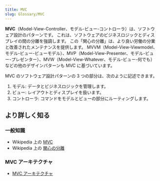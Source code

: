 ```yaml
---
title: MVC
slug: Glossary/MVC
---
```


**MVC**（Model-View-Controller、モデル-ビュー-コントローラ）は、ソフトウェア設計のパターンです。 これは、ソフトウェアのビジネスロジックとディスプレイの間の分離を強調します。 この「関心の分離」は、より良い労働の分業と改善されたメンテナンスを提供します。 MVVM（Model-View-Viewmodel、モデル-ビュー-ビューモデル）、MVP（Model-View-Presenter、モデル-ビュー-プレゼンター）、MVW（Model-View-Whatever、モデル-ビュー-何でも）などの他のデザインパターンも MVC に基づいています。

MVC のソフトウェア設計パターンの 3 つの部分は、次のように記述できます。

1. モデル: データとビジネスロジックを管理します。
2. ビュー: レイアウトとディスプレイを扱います。
3. コントローラ: コマンドをモデルとビューの部分にルーティングします。

## より詳しく知る

### 一般知識

- Wikipedia 上の [MVC](https://ja.wikipedia.org/wiki/Model_View_Controller)
- Wikipedia 上の [関心の分離](https://ja.wikipedia.org/wiki/関心の分離)

### MVC アーキテクチャ

- [MVC アーキテクチャ](/ja/Apps/Fundamentals/Modern_web_app_architecture/MVC_architecture)
